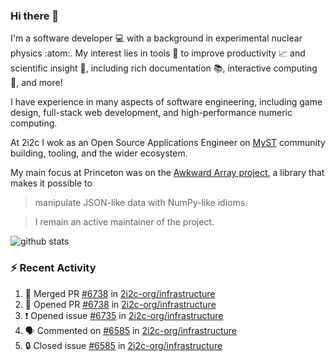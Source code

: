 ### Hi there 👋 

I'm a software developer 💻 with a background in experimental nuclear physics :atom:. My interest lies in tools :wrench: to improve productivity :chart_with_upwards_trend: and scientific insight :telescope:, including rich documentation 📚, interactive computing 🧮, and more! 

I have experience in many aspects of software engineering, including game design, full-stack web development, and high-performance numeric computing. 

At 2i2c I wok as an Open Source Applications Engineer on [MyST](https://github.com/jupyter-book/mystmd) community building, tooling, and the wider ecosystem. 

My main focus at Princeton was on the [Awkward Array project](awkward-array.org/), a library that makes it possible to 
> manipulate JSON-like data with NumPy-like idioms.

> I remain an active maintainer of the project. 

![github stats](https://github-readme-stats.vercel.app/api?username=agoose77&show_icons=true&hide_rank=true&hide_title=true&bg_color=30,e76445,904e95&text_color=efe3ec&icon_color=efe3ec)
<!--
**agoose77/agoose77** is a ✨ _special_ ✨ repository because its `README.md` (this file) appears on your GitHub profile.

Here are some ideas to get you started:

- 🔭 I’m currently working on ...
- 🌱 I’m currently learning ...
- 👯 I’m looking to collaborate on ...
- 🤔 I’m looking for help with ...
- 💬 Ask me about ...
- 📫 How to reach me: ...
- 😄 Pronouns: ...
- ⚡ Fun fact: ...
-->

### :zap: Recent Activity

<!--START_SECTION:activity-->
1. 🎉 Merged PR [#6738](https://github.com/2i2c-org/infrastructure/pull/6738) in [2i2c-org/infrastructure](https://github.com/2i2c-org/infrastructure)
2. 💪 Opened PR [#6738](https://github.com/2i2c-org/infrastructure/pull/6738) in [2i2c-org/infrastructure](https://github.com/2i2c-org/infrastructure)
3. ❗ Opened issue [#6735](https://github.com/2i2c-org/infrastructure/issues/6735) in [2i2c-org/infrastructure](https://github.com/2i2c-org/infrastructure)
4. 🗣 Commented on [#6585](https://github.com/2i2c-org/infrastructure/issues/6585#issuecomment-3267046340) in [2i2c-org/infrastructure](https://github.com/2i2c-org/infrastructure)
5. 🔒 Closed issue [#6585](https://github.com/2i2c-org/infrastructure/issues/6585) in [2i2c-org/infrastructure](https://github.com/2i2c-org/infrastructure)
<!--END_SECTION:activity-->
